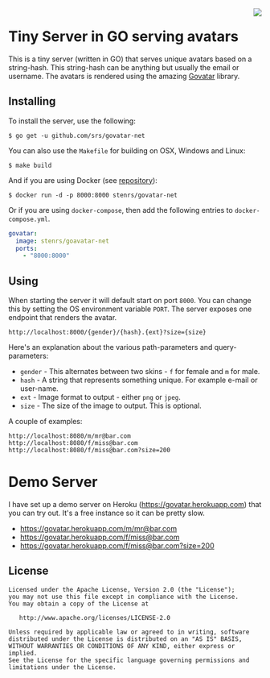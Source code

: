 <img align="right" src="https://raw.githubusercontent.com/srs/govatar-net/master/misc/logo.jpeg">

# Tiny Server in GO serving avatars

This is a tiny server (written in GO) that serves unique avatars based on a string-hash. This string-hash can
be anything but usually the email or username. The avatars is rendered using the amazing
[Govatar](https://github.com/o1egl/govatar) library.

## Installing

To install the server, use the following:

```
$ go get -u github.com/srs/govatar-net
```

You can also use the `Makefile` for building on OSX, Windows and Linux:

```
$ make build
```

And if you are using Docker (see [repository](https://hub.docker.com/r/stenrs/govatar-net/)):

```
$ docker run -d -p 8000:8000 stenrs/govatar-net
```

Or if you are using `docker-compose`, then add the following entries to `docker-compose.yml`.

```yml
govatar:
  image: stenrs/goavatar-net
  ports:
    - "8000:8000"
```

## Using

When starting the server it will default start on port `8000`. You can change this by setting the OS environment variable `PORT`. The server exposes one endpoint that renders the avatar.

```
http://localhost:8000/{gender}/{hash}.{ext}?size={size}
```

Here's an explanation about the various path-parameters and query-parameters:

* `gender` - This alternates between two skins - `f` for female and `m` for male.
* `hash` - A string that represents something unique. For example e-mail or user-name.
* `ext` - Image format to output - either `png` or `jpeg`.
* `size` - The size of the image to output. This is optional.

A couple of examples:

```
http://localhost:8080/m/mr@bar.com
http://localhost:8080/f/miss@bar.com
http://localhost:8080/f/miss@bar.com?size=200
```

# Demo Server

I have set up a demo server on Heroku (https://govatar.herokuapp.com) that you
can try out. It's a free instance so it can be pretty slow.

* https://govatar.herokuapp.com/m/mr@bar.com
* https://govatar.herokuapp.com/f/miss@bar.com
* https://govatar.herokuapp.com/f/miss@bar.com?size=200


## License

```
Licensed under the Apache License, Version 2.0 (the "License");
you may not use this file except in compliance with the License.
You may obtain a copy of the License at

   http://www.apache.org/licenses/LICENSE-2.0

Unless required by applicable law or agreed to in writing, software
distributed under the License is distributed on an "AS IS" BASIS,
WITHOUT WARRANTIES OR CONDITIONS OF ANY KIND, either express or implied.
See the License for the specific language governing permissions and
limitations under the License.
```
